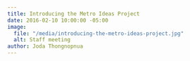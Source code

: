 ```yaml
---
title: Introducing the Metro Ideas Project
date: 2016-02-10 10:00:00 -05:00
image:
  file: "/media/introducing-the-metro-ideas-project.jpg"
  alt: Staff meeting
author: Joda Thongnopnua
---
```


